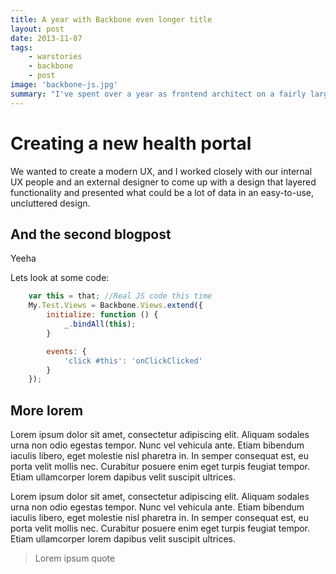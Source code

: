```yaml
---
title: A year with Backbone even longer title
layout: post
date: 2013-11-07
tags:
    - warstories
    - backbone
    - post
image: 'backbone-js.jpg'
summary: "I've spent over a year as frontend architect on a fairly large-scale project for a new national health portal. Here are some thoughts and experiences, especially lessons learned regarding after creating a Single Page App with a Java backend."
---
```


# Creating a new health portal
We wanted to create a modern UX, and I worked closely with our internal UX people and an external designer to come up with a design that layered functionality and presented what could be a lot of data in an easy-to-use, uncluttered design.


## And the second blogpost
Yeeha

Lets look at some code:

```javascript
    var this = that; //Real JS code this time
    My.Test.Views = Backbone.Views.extend({
        initialize: function () {
            _.bindAll(this);
        }

        events: {
            'click #this': 'onClickClicked'
        }
    });
```

## More lorem
Lorem ipsum dolor sit amet, consectetur adipiscing elit. Aliquam sodales urna non odio egestas tempor. Nunc vel vehicula ante. Etiam bibendum iaculis libero, eget molestie nisl pharetra in. In semper consequat est, eu porta velit mollis nec. Curabitur posuere enim eget turpis feugiat tempor. Etiam ullamcorper lorem dapibus velit suscipit ultrices.

Lorem ipsum dolor sit amet, consectetur adipiscing elit. Aliquam sodales urna non odio egestas tempor. Nunc vel vehicula ante. Etiam bibendum iaculis libero, eget molestie nisl pharetra in. In semper consequat est, eu porta velit mollis nec. Curabitur posuere enim eget turpis feugiat tempor. Etiam ullamcorper lorem dapibus velit suscipit ultrices.

> Lorem ipsum quote
